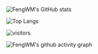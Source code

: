 ![FengWM's GitHub stats](https://github-readme-stats.vercel.app/api?username=fengwm64)

![Top Langs](https://github-readme-stats.vercel.app/api/top-langs/?username=fengwm64)

![visitors](https://visitor-badge.glitch.me/badge?page_id=page.id&left_color=green&right_color=red)

![FengWM's github activity graph](https://github-readme-activity-graph.vercel.app/graph?username=fengwm64)

